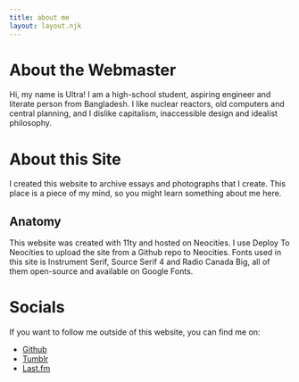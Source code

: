 ```yaml
---
title: about me
layout: layout.njk
---
```


# About the Webmaster
Hi, my name is Ultra! I am a high-school student, aspiring engineer and literate person from Bangladesh. I like nuclear reactors, old computers and central planning, and I dislike capitalism, inaccessible design and idealist philosophy.
# About this Site
I created this website to archive essays and photographs that I create. This place is a piece of my mind, so you might learn something about me here.
## Anatomy
This website was created with 11ty and hosted on Neocities. I use Deploy To Neocities to upload the site from a Github repo to Neocities. Fonts used in this site is Instrument Serif, Source Serif 4 and Radio Canada Big, all of them open-source and available on Google Fonts.
# Socials
If you want to follow me outside of this website, you can find me on:
- [Github]()
- [Tumblr]()
- [Last.fm]()